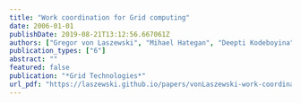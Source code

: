 ```yaml
---
title: "Work coordination for Grid computing"
date: 2006-01-01
publishDate: 2019-08-21T13:12:56.667061Z
authors: ["Gregor von Laszewski", "Mihael Hategan", "Deepti Kodeboyina"]
publication_types: ["6"]
abstract: ""
featured: false
publication: "*Grid Technologies*"
url_pdf: "https://laszewski.github.io/papers/vonLaszewski-work-coordination.pdf"
---
```



